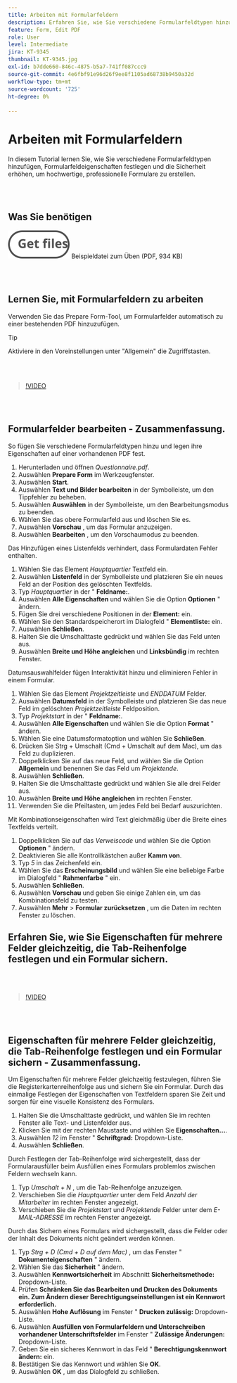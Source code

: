 ```yaml
---
title: Arbeiten mit Formularfeldern
description: Erfahren Sie, wie Sie verschiedene Formularfeldtypen hinzufügen, Formularfeldeigenschaften festlegen und die Sicherheit erhöhen, um hochwertige, professionelle Formulare zu erstellen
feature: Form, Edit PDF
role: User
level: Intermediate
jira: KT-9345
thumbnail: KT-9345.jpg
exl-id: b7dde660-846c-4875-b5a7-741ff087ccc9
source-git-commit: 4e6fbf91e96d26f9ee8f1105ad68738b9450a32d
workflow-type: tm+mt
source-wordcount: '725'
ht-degree: 0%

---
```


# Arbeiten mit Formularfeldern

In diesem Tutorial lernen Sie, wie Sie verschiedene Formularfeldtypen hinzufügen, Formularfeldeigenschaften festlegen und die Sicherheit erhöhen, um hochwertige, professionelle Formulare zu erstellen.

<br> 

## Was Sie benötigen

[![Datei abrufen](../assets/Getfiles.svg)](../assets/Questionnaire.pdf)
Beispieldatei zum Üben (PDF, 934 KB)

<br> 

## Lernen Sie, mit Formularfeldern zu arbeiten

Verwenden Sie das Prepare Form-Tool, um Formularfelder automatisch zu einer bestehenden PDF hinzuzufügen.

>[!TIP]
>
>Aktiviere in den Voreinstellungen unter &quot;Allgemein&quot; die Zugriffstasten.

<br> 

>[!VIDEO](https://video.tv.adobe.com/v/340084?quality=12&learn=on&hidetitle=true)

<br> 

## Formularfelder bearbeiten - Zusammenfassung.

So fügen Sie verschiedene Formularfeldtypen hinzu und legen ihre Eigenschaften auf einer vorhandenen PDF fest.

1. Herunterladen und öffnen *Questionnaire.pdf*.
1. Auswählen **Prepare Form** im Werkzeugfenster.
1. Auswählen **Start**.
1. Auswählen **Text und Bilder bearbeiten** in der Symbolleiste, um den Tippfehler zu beheben.
1. Auswählen **Auswählen** in der Symbolleiste, um den Bearbeitungsmodus zu beenden.
1. Wählen Sie das obere Formularfeld aus und löschen Sie es.
1. Auswählen **Vorschau** , um das Formular anzuzeigen.
1. Auswählen **Bearbeiten** , um den Vorschaumodus zu beenden.

Das Hinzufügen eines Listenfelds verhindert, dass Formulardaten Fehler enthalten.

1. Wählen Sie das Element *Hauptquartier* Textfeld ein.
1. Auswählen **Listenfeld** in der Symbolleiste und platzieren Sie ein neues Feld an der Position des gelöschten Textfelds.
1. Typ *Hauptquartier* in der &quot; **Feldname:**.
1. Auswählen **Alle Eigenschaften** und wählen Sie die Option **Optionen** &quot; ändern.
1. Fügen Sie drei verschiedene Positionen in der **Element:** ein.
1. Wählen Sie den Standardspeicherort im Dialogfeld &quot; **Elementliste:** ein.
1. Auswählen **Schließen**.
1. Halten Sie die Umschalttaste gedrückt und wählen Sie das Feld unten aus.
1. Auswählen **Breite und Höhe angleichen** und **Linksbündig** im rechten Fenster.

Datumsauswahlfelder fügen Interaktivität hinzu und eliminieren Fehler in einem Formular.

1. Wählen Sie das Element *Projektzeitleiste* und *ENDDATUM* Felder.
1. Auswählen **Datumsfeld** in der Symbolleiste und platzieren Sie das neue Feld im gelöschten *Projektzeitleiste* Feldposition.
1. Typ *Projektstart* in der &quot; **Feldname:**.
1. Auswählen **Alle Eigenschaften** und wählen Sie die Option **Format** &quot; ändern.
1. Wählen Sie eine Datumsformatoption und wählen Sie **Schließen**.
1. Drücken Sie Strg + Umschalt (Cmd + Umschalt auf dem Mac), um das Feld zu duplizieren.
1. Doppelklicken Sie auf das neue Feld, und wählen Sie die Option **Allgemein** und benennen Sie das Feld um *Projektende*.
1. Auswählen **Schließen**.
1. Halten Sie die Umschalttaste gedrückt und wählen Sie alle drei Felder aus.
1. Auswählen **Breite und Höhe angleichen** im rechten Fenster.
1. Verwenden Sie die Pfeiltasten, um jedes Feld bei Bedarf auszurichten.

Mit Kombinationseigenschaften wird Text gleichmäßig über die Breite eines Textfelds verteilt.

1. Doppelklicken Sie auf das *Verweiscode* und wählen Sie die Option **Optionen** &quot; ändern.
1. Deaktivieren Sie alle Kontrollkästchen außer **Kamm von**.
1. Typ *5* in das Zeichenfeld ein.
1. Wählen Sie das **Erscheinungsbild** und wählen Sie eine beliebige Farbe im Dialogfeld &quot; **Rahmenfarbe** &quot; ein.
1. Auswählen **Schließen**.
1. Auswählen **Vorschau** und geben Sie einige Zahlen ein, um das Kombinationsfeld zu testen.
1. Auswählen **Mehr** > **Formular zurücksetzen** , um die Daten im rechten Fenster zu löschen.

## Erfahren Sie, wie Sie Eigenschaften für mehrere Felder gleichzeitig, die Tab-Reihenfolge festlegen und ein Formular sichern.

<br> 

>[!VIDEO](https://video.tv.adobe.com/v/340096?hidetitle=true)

<br> 

## Eigenschaften für mehrere Felder gleichzeitig, die Tab-Reihenfolge festlegen und ein Formular sichern - Zusammenfassung.

Um Eigenschaften für mehrere Felder gleichzeitig festzulegen, führen Sie die Registerkartenreihenfolge aus und sichern Sie ein Formular. Durch das einmalige Festlegen der Eigenschaften von Textfeldern sparen Sie Zeit und sorgen für eine visuelle Konsistenz des Formulars.

1. Halten Sie die Umschalttaste gedrückt, und wählen Sie im rechten Fenster alle Text- und Listenfelder aus.
1. Klicken Sie mit der rechten Maustaste und wählen Sie **Eigenschaften...**.
1. Auswählen *12* im Fenster &quot; **Schriftgrad:** Dropdown-Liste.
1. Auswählen **Schließen**.

Durch Festlegen der Tab-Reihenfolge wird sichergestellt, dass der Formularausfüller beim Ausfüllen eines Formulars problemlos zwischen Feldern wechseln kann.

1. Typ *Umschalt + N* , um die Tab-Reihenfolge anzuzeigen.
1. Verschieben Sie die *Hauptquartier* unter dem Feld *Anzahl der Mitarbeiter* im rechten Fenster angezeigt.
1. Verschieben Sie die *Projektstart* und *Projektende* Felder unter dem *E-MAIL-ADRESSE* im rechten Fenster angezeigt.

Durch das Sichern eines Formulars wird sichergestellt, dass die Felder oder der Inhalt des Dokuments nicht geändert werden können.

1. Typ *Strg + D (Cmd + D auf dem Mac)* , um das Fenster &quot; **Dokumenteigenschaften** &quot; ändern.
1. Wählen Sie das **Sicherheit** &quot; ändern.
1. Auswählen **Kennwortsicherheit** im Abschnitt **Sicherheitsmethode:** Dropdown-Liste.
1. Prüfen **Schränken Sie das Bearbeiten und Drucken des Dokuments ein. Zum Ändern dieser Berechtigungseinstellungen ist ein Kennwort erforderlich.**
1. Auswählen **Hohe Auflösung** im Fenster &quot; **Drucken zulässig:** Dropdown-Liste.
1. Auswählen **Ausfüllen von Formularfeldern und Unterschreiben vorhandener Unterschriftsfelder** im Fenster &quot; **Zulässige Änderungen:** Dropdown-Liste.
1. Geben Sie ein sicheres Kennwort in das Feld &quot; **Berechtigungskennwort ändern:** ein.
1. Bestätigen Sie das Kennwort und wählen Sie **OK**.
1. Auswählen **OK** , um das Dialogfeld zu schließen.
